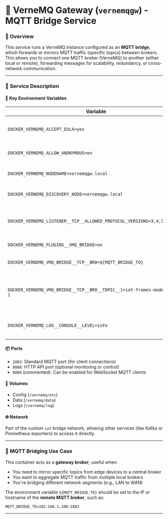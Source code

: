 # 🌉 **VerneMQ Gateway (`vernemqgw`) - MQTT Bridge Service**

### 🔧 **Overview**

This service runs a VerneMQ instance configured as an **MQTT bridge**, which forwards or mirrors MQTT traffic (specific topics) between brokers. This allows you to connect one MQTT broker (VerneMQ) to another (either local or remote), forwarding messages for scalability, redundancy, or cross-network communication.

---

### 🧱 **Service Description**

#### 🔑 **Key Environment Variables**

| Variable                                                                  | Description                                                                      |
| ------------------------------------------------------------------------- | -------------------------------------------------------------------------------- |
| `DOCKER_VERNEMQ_ACCEPT_EULA=yes`                                          | Required to accept VerneMQ's license                                             |
| `DOCKER_VERNEMQ_ALLOW_ANONYMOUS=on`                                       | Allows unauthenticated MQTT clients                                              |
| `DOCKER_VERNEMQ_NODENAME=vernemqgw.local`                                 | Node identity in VerneMQ cluster                                                 |
| `DOCKER_VERNEMQ_DISCOVERY_NODE=vernemqgw.local`                           | Discovery node (for single-node setup)                                           |
| `DOCKER_VERNEMQ_LISTENER__TCP__ALLOWED_PROTOCOL_VERSIONS=3,4,5,131,132`   | Supports MQTT v3.1, v3.1.1, v5 and bridge-specific versions                      |
| `DOCKER_VERNEMQ_PLUGINS__VMQ_BRIDGE=on`                                   | Enables the bridge plugin                                                        |
| `DOCKER_VERNEMQ_VMQ_BRIDGE__TCP__BR0=${MQTT_BRIDGE_TO}`                   | Bridge endpoint (e.g. `127.0.0.1:1889`)                                          |
| `DOCKER_VERNEMQ_VMQ_BRIDGE__TCP__BR0__TOPIC__1=iot-frames-model/* both 1` | Topics to forward: all under `iot-frames-model/*`, bidirectional (in/out), QoS 1 |
| `DOCKER_VERNEMQ_LOG__CONSOLE__LEVEL=info`                                 | Logging level (can be changed to `debug`)                                        |

#### 📦 **Ports**

* `1883`: Standard MQTT port (for client connections)
* `8888`: HTTP API port (optional monitoring or control)
* `8080` (commented): Can be enabled for WebSocket MQTT clients

#### 📂 **Volumes**

* Config (`/vernemq/etc`)
* Data (`/vernemq/data`)
* Logs (`/vernemq/log`)

#### 🌐 **Network**

Part of the custom `iot` bridge network, allowing other services (like Kafka or Prometheus exporters) to access it directly.

---

### 🔁 **MQTT Bridging Use Case**

This container acts as a **gateway broker**, useful when:

* You need to mirror specific topics from edge devices to a central broker
* You want to aggregate MQTT traffic from multiple local brokers
* You're bridging different network segments (e.g., LAN to WAN)

The environment variable `${MQTT_BRIDGE_TO}` should be set to the IP or hostname of the **remote MQTT broker**, such as:

```env
MQTT_BRIDGE_TO=192.168.1.100:1883
```

---
